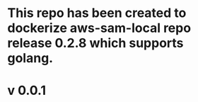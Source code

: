 # This repo has been created to dockerize aws-sam-local repo release 0.2.8 which supports golang. 
# v 0.0.1